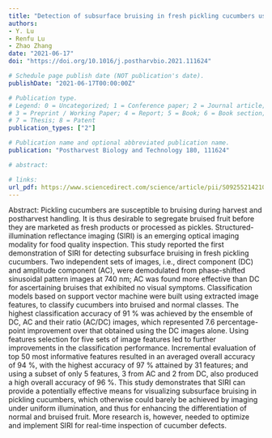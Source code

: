 ```yaml
---
title: "Detection of subsurface bruising in fresh pickling cucumbers using structured-illumination reflectance imaging"
authors: 
- Y. Lu
- Renfu Lu
- Zhao Zhang
date: "2021-06-17"
doi: "https://doi.org/10.1016/j.postharvbio.2021.111624"

# Schedule page publish date (NOT publication's date).
publishDate: "2021-06-17T00:00:00Z"

# Publication type.
# Legend: 0 = Uncategorized; 1 = Conference paper; 2 = Journal article;
# 3 = Preprint / Working Paper; 4 = Report; 5 = Book; 6 = Book section;
# 7 = Thesis; 8 = Patent
publication_types: ["2"]

# Publication name and optional abbreviated publication name.
publication: "Postharvest Biology and Technology 180, 111624"

# abstract: 

# links:
url_pdf: https://www.sciencedirect.com/science/article/pii/S0925521421001630
---
```

Abstract: Pickling cucumbers are susceptible to bruising during harvest and postharvest handling. It is thus desirable to segregate bruised fruit before they are marketed as fresh products or processed as pickles. Structured-illumination reflectance imaging (SIRI) is an emerging optical imaging modality for food quality inspection. This study reported the first demonstration of SIRI for detecting subsurface bruising in fresh pickling cucumbers. Two independent sets of images, i.e., direct component (DC) and amplitude component (AC), were demodulated from phase-shifted sinusoidal pattern images at 740 nm; AC was found more effective than DC for ascertaining bruises that exhibited no visual symptoms. Classification models based on support vector machine were built using extracted image features, to classify cucumbers into bruised and normal classes. The highest classification accuracy of 91 % was achieved by the ensemble of DC, AC and their ratio (AC/DC) images, which represented 7.6 percentage-point improvement over that obtained using the DC images alone. Using features selection for five sets of image features led to further improvements in the classification performance. Incremental evaluation of top 50 most informative features resulted in an averaged overall accuracy of 94 %, with the highest accuracy of 97 % attained by 31 features; and using a subset of only 5 features, 3 from AC and 2 from DC, also produced a high overall accuracy of 96 %. This study demonstrates that SIRI can provide a potentially effective means for visualizing subsurface bruising in pickling cucumbers, which otherwise could barely be achieved by imaging under uniform illumination, and thus for enhancing the differentiation of normal and bruised fruit. More research is, however, needed to optimize and implement SIRI for real-time inspection of cucumber defects.
